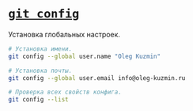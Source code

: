 # [`git config`](../index.md)

Установка глобальных настроек.

```bash
# Установка имени.
git config --global user.name "Oleg Kuzmin"

# Установка почты.
git config --global user.email info@oleg-kuzmin.ru

# Проверка всех свойств конфига.
git config --list
```
